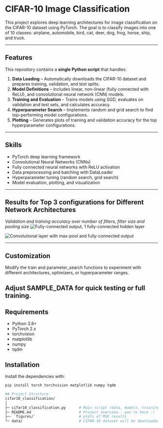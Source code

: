 # CIFAR-10 Image Classification

This project explores deep learning architectures for image classification on the CIFAR-10 dataset using PyTorch. The goal is to classify images into one of 10 classes: airplane, automobile, bird, cat, deer, dog, frog, horse, ship, and truck.  

---

## Features

This repository contains a **single Python script** that handles:

1. **Data Loading** – Automatically downloads the CIFAR-10 dataset and prepares training, validation, and test splits.  
2. **Model Definitions** – Includes linear, non-linear (fully connected with ReLU), and convolutional neural network (CNN) models.  
3. **Training and Evaluation** – Trains models using SGD, evaluates on validation and test sets, and calculates accuracy.  
4. **Hyperparameter Search** – Implements random and grid search to find top-performing model configurations.  
5. **Plotting** – Generates plots of training and validation accuracy for the top hyperparameter configurations. 
---
## Skills
- PyTorch deep learning framework  
- Convolutional Neural Networks (CNNs)  
- Fully connected neural networks with ReLU activation  
- Data preprocessing and batching with DataLoader  
- Hyperparameter tuning (random search, grid search)  
- Model evaluation, plotting, and visualization 
--- 
## Results for Top 3 configurations for Different Network Architectures 
*Validation and training accuracy over number of filters, filter size and pooling size*
![Fully-connected output, 1 fully-connected hidden layer](fully_connected.png)

![Convolutional layer with max-pool and fully-connected output](convolutional.png)

---
## Customization
Modify the train and parameter_search functions to experiment with different architectures, optimizers, or hyperparameter ranges.

Adjust SAMPLE_DATA for quick testing or full training.
---

## Requirements

- Python 3.8+  
- PyTorch 2.x  
- torchvision  
- matplotlib  
- numpy  
- tqdm  

## Installation
Install the dependencies with:

```bash
pip install torch torchvision matplotlib numpy tqdm

## Project Structure
cifar10_classification/
│
├─ cifar10_classification.py      # Main script (data, models, training, hyperparameter search, plotting)
├─ README.md                      # Project overview-- you're here :)
├─- `figures/`                    # plots of MSE results
└─ data/                          # CIFAR-10 dataset will be downloaded here automatically
